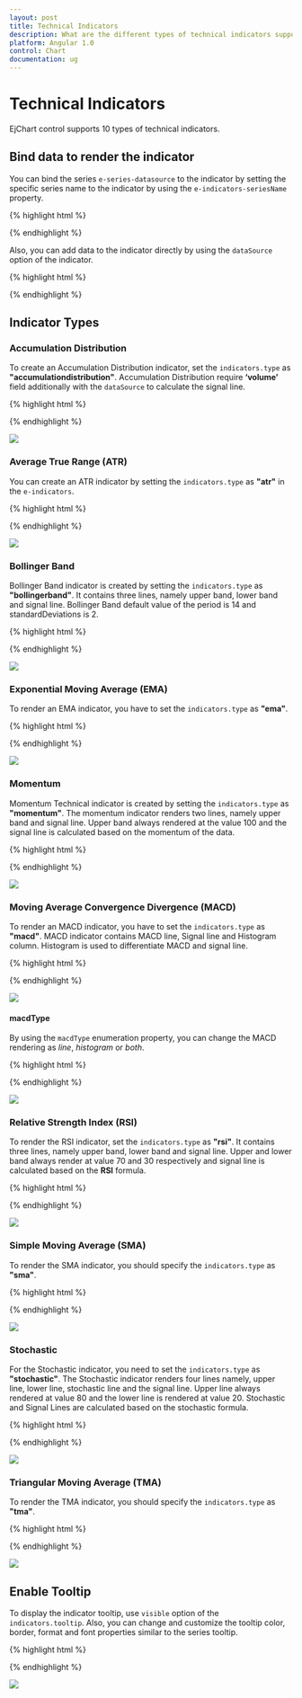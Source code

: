 ```yaml
---
layout: post
title: Technical Indicators
description: What are the different types of technical indicators supported in Essential Chart for financial analysis.
platform: Angular 1.0
control: Chart
documentation: ug
---
```


# Technical Indicators

EjChart control supports 10 types of technical indicators. 

## Bind data to render the indicator

You can bind the series `e-series-datasource` to the indicator by setting the specific series name to the indicator by using the `e-indicators-seriesName` property.

{% highlight html %}

<html xmlns="http://www.w3.org/1999/xhtml" lang="en" ng-app="ChartApp">
    <head>
        <title>Essential Studio for AngularJS: Chart</title>
        <!--CSS and Script file References -->
    </head>
    <body ng-controller="ChartCtrl">
        <div id="container" ej-chart>
        <e-series>
        <e-series e-datasource="dataSource" e-xname="xDate" e-high="High" e-low="Low" e-open="Open" 
        e-close="Close" e-name="Hilo" e-type="hiloopenclose"></e-series>
        </e-series>
        <e-indicators>
        <e-indicator e-seriesname="Hilo"></e-indicator>
        </e-indicators>
        </div>
        <script>
        angular.module('ChartApp', ['ejangular'])
        .controller('ChartCtrl', function ($scope) {        
                   });
        </script>
    </body>
</html>



{% endhighlight %}


Also, you can add data to the indicator directly by using the `dataSource` option of the indicator.  

{% highlight html %}

<html xmlns="http://www.w3.org/1999/xhtml" lang="en" ng-app="ChartApp">
    <head>
        <title>Essential Studio for AngularJS: Chart</title>
        <!--CSS and Script file References -->
    </head>
    <body ng-controller="ChartCtrl">
        <div id="container" ej-chart>
        <e-indicators>
        <e-indicator e-datasource=chartData e-xname="xDate" e-high="High" e-low="Low"
        e-open="Open" e-close="Close"></e-indicator>
        </e-indicators>
        </div>
        <script>
        angular.module('ChartApp', ['ejangular'])
        .controller('ChartCtrl', function ($scope) {
                   });
        </script>
    </body>
</html>


{% endhighlight %}

	
## Indicator Types

### Accumulation Distribution

To create an Accumulation Distribution indicator, set the `indicators.type` as **"accumulationdistribution"**. Accumulation Distribution require **‘volume’** field additionally with the `dataSource` to calculate the signal line.

{% highlight html %}

<html xmlns="http://www.w3.org/1999/xhtml" lang="en" ng-app="ChartApp">
    <head>
        <title>Essential Studio for AngularJS: Chart</title>
        <!--CSS and Script file References -->
    </head>
    <body ng-controller="ChartCtrl">
        <div id="container" ej-chart>
        <e-series>
        <e-series e-datasource="dataSource" e-xname="xDate" e-high="high" e-low="low" e-open="open" 
        e-close="close" e-name="hilo" e-type="hiloopenclose" e-volume="volume"></e-series>
        </e-series>
        <e-indicators>
        <e-indicator e-seriesname="hilo" e-type="accumulationdistribution"></e-indicator>
        </e-indicators>
        </div>
        <script>
        angular.module('ChartApp', ['ejangular'])
        .controller('ChartCtrl', function ($scope) {   
                   });
        </script>
    </body>
</html>

{% endhighlight %}

![](Technical-Indicators_images/Technical-Indicators_img1.png)




### Average True Range (ATR)

You can create an ATR indicator by setting the `indicators.type` as **"atr"** in the `e-indicators`. 

{% highlight html %}

<html xmlns="http://www.w3.org/1999/xhtml" lang="en" ng-app="ChartApp">
    <head>
        <title>Essential Studio for AngularJS: Chart</title>
        <!--CSS and Script file References -->
    </head>
    <body ng-controller="ChartCtrl">
        <div id="container" ej-chart>
        <e-series>
        <e-series e-datasource="dataSource" e-xname="xDate" e-high="high" e-low="low" e-open="open" 
        e-close="close" e-name="hilo" e-type="hiloopenclose" ></e-series>
        </e-series>
        <e-indicators>
        <e-indicator e-seriesname="hilo" e-type="atr"></e-indicator>
        </e-indicators>
        </div>
        <script>
        angular.module('ChartApp', ['ejangular'])
        .controller('ChartCtrl', function ($scope) {      
                   });
        </script>
    </body>
</html>

{% endhighlight %}

![](Technical-Indicators_images/Technical-Indicators_img2.png)




### Bollinger Band 

Bollinger Band indicator is created by setting the `indicators.type` as **"bollingerband"**. It contains three lines, namely upper band, lower band and signal line. Bollinger Band default value of the period is 14 and standardDeviations is 2.

{% highlight html %}

<html xmlns="http://www.w3.org/1999/xhtml" lang="en" ng-app="ChartApp">
    <head>
        <title>Essential Studio for AngularJS: Chart</title>
        <!--CSS and Script file References -->
    </head>
    <body ng-controller="ChartCtrl">
        <div id="container" ej-chart>
        <e-series>
        <e-series e-datasource="dataSource" e-xname="xDate" e-high="high" e-low="low" e-open="open" 
        e-close="close" e-name="hilo" e-type="hiloopenclose" ></e-series>
        </e-series>
        <e-indicators>
        <e-indicator e-seriesname="hilo" e-type="bollingerband"></e-indicator>
        </e-indicators>
        </div>
        <script>
        angular.module('ChartApp', ['ejangular'])
        .controller('ChartCtrl', function ($scope) {
                   });
        </script>
    </body>
</html>
{% endhighlight %}

![](Technical-Indicators_images/Technical-Indicators_img3.png)


### Exponential Moving Average (EMA)

To render an EMA indicator, you have to set the `indicators.type` as **"ema"**.  

{% highlight html %}

<html xmlns="http://www.w3.org/1999/xhtml" lang="en" ng-app="ChartApp">
    <head>
        <title>Essential Studio for AngularJS: Chart</title>
        <!--CSS and Script file References -->
    </head>
    <body ng-controller="ChartCtrl">
        <div id="container" ej-chart>
        <e-series>
        <e-series e-datasource="dataSource" e-xname="xDate" e-high="high" e-low="low" e-open="open" 
        e-close="close" e-name="hilo" e-type="hiloopenclose" ></e-series>
        </e-series>
        <e-indicators>
        <e-indicator e-seriesname="hilo" e-type="ema"></e-indicator>
        </e-indicators>
        </div>
        <script>
        angular.module('ChartApp', ['ejangular'])
        .controller('ChartCtrl', function ($scope) {
                  });
        </script>
    </body>
</html>

{% endhighlight %}

![](Technical-Indicators_images/Technical-Indicators_img4.png)



### Momentum 

Momentum Technical indicator is created by setting the `indicators.type` as **"momentum"**. The momentum indicator renders two lines, namely upper band and signal line. Upper band always rendered at the value 100 and the signal line is calculated based on the momentum of the data.

{% highlight html %}

<html xmlns="http://www.w3.org/1999/xhtml" lang="en" ng-app="ChartApp">
    <head>
        <title>Essential Studio for AngularJS: Chart</title>
        <!--CSS and Script file References -->
    </head>
    <body ng-controller="ChartCtrl">
        <div id="container" ej-chart>
        <e-series>
        <e-series e-datasource="dataSource" e-xname="xDate" e-high="high" e-low="low" e-open="open" 
        e-close="close" e-name="hilo" e-type="hiloopenclose" ></e-series>
        </e-series>
         <e-indicators>
        <e-indicator e-seriesname="hilo" e-type="momentum"></e-indicator>
        </e-indicators>
        </div>
        <script>
        angular.module('ChartApp', ['ejangular'])
        .controller('ChartCtrl', function ($scope) {
                  });
        </script>
    </body>
</html>
{% endhighlight %}

![](Technical-Indicators_images/Technical-Indicators_img5.png)




### Moving Average Convergence Divergence (MACD)

To render an MACD indicator, you have to set the `indicators.type` as **"macd"**.  MACD indicator contains MACD line, Signal line and Histogram column. Histogram is used to differentiate MACD and signal line.

{% highlight html %}

<html xmlns="http://www.w3.org/1999/xhtml" lang="en" ng-app="ChartApp">
    <head>
        <title>Essential Studio for AngularJS: Chart</title>
        <!--CSS and Script file References -->
    </head>
    <body ng-controller="ChartCtrl">
        <div id="container" ej-chart  e-indicators="indicators">
        <e-series>
        <e-series e-datasource="dataSource" e-xname="xDate" e-high="high" e-low="low" e-open="open" 
        e-close="close" e-name="hilo" e-type="hiloopenclose" ></e-series>
         <e-indicators>
        <e-indicator e-seriesname="hilo" e-type="macd"></e-indicator>
        </e-indicators>
        </e-series>
        </div>
        <script>
        angular.module('ChartApp', ['ejangular'])
        .controller('ChartCtrl', function ($scope) {
                  });
        </script>
    </body>
</html>


{% endhighlight %}

![](Technical-Indicators_images/Technical-Indicators_img6.png)


#### macdType

By using the `macdType` enumeration property, you can change the MACD rendering as *line*, *histogram* or *both*. 

{% highlight html %}

<html xmlns="http://www.w3.org/1999/xhtml" lang="en" ng-app="ChartApp">
    <head>
        <title>Essential Studio for AngularJS: Chart</title>
        <!--CSS and Script file References -->
    </head>
    <body ng-controller="ChartCtrl">
        <div id="container" ej-chart>
        <e-series>
        <e-series e-datasource="dataSource" e-xname="xDate" e-high="high" e-low="low" e-open="open" 
        e-close="close" e-name="hilo" e-type="hiloopenclose" ></e-series>
        </e-series>
        <e-indicators>
        <e-indicator e-seriesname="hilo" e-type="macd" e-macdtype="histogram"></e-indicator>
        </e-indicators>
        </div>
        <script>
        angular.module('ChartApp', ['ejangular'])
        .controller('ChartCtrl', function ($scope) {
                  });
        </script>
    </body>
</html>
        


{% endhighlight %}

![](Technical-Indicators_images/Technical-Indicators_img7.png)


### Relative Strength Index (RSI)

To render the RSI indicator, set the `indicators.type` as **"rsi"**. It contains three lines, namely upper band, lower band and signal line. Upper and lower band always render at value 70 and 30 respectively and signal line is calculated based on the **RSI** formula.

{% highlight html %}

<html xmlns="http://www.w3.org/1999/xhtml" lang="en" ng-app="ChartApp">
    <head>
        <title>Essential Studio for AngularJS: Chart</title>
        <!--CSS and Script file References -->
    </head>
    <body ng-controller="ChartCtrl">
        <div id="container" ej-chart >
        <e-series>
        <e-series e-datasource="dataSource" e-xname="xDate" e-high="high" e-low="low" e-open="open" 
        e-close="close" e-name="hilo" e-type="hiloopenclose" ></e-series>
        </e-series>
        <e-indicators>
        <e-indicator e-seriesname="hilo" e-type="rsi"></e-indicator>
        </e-indicators>
        </div>
        <script>
        angular.module('ChartApp', ['ejangular'])
        .controller('ChartCtrl', function ($scope) {
                });
        </script>
    </body>
</html>

{% endhighlight %}


![](Technical-Indicators_images/Technical-Indicators_img8.png)


### Simple Moving Average (SMA)

To render the SMA indicator, you should specify the `indicators.type` as **"sma"**.  

{% highlight html %}

<html xmlns="http://www.w3.org/1999/xhtml" lang="en" ng-app="ChartApp">
    <head>
        <title>Essential Studio for AngularJS: Chart</title>
        <!--CSS and Script file References -->
    </head>
    <body ng-controller="ChartCtrl">
        <div id="container" ej-chart  >
        <e-series>
        <e-series e-datasource="dataSource" e-xname="xDate" e-high="high" e-low="low" e-open="open" 
        e-close="close" e-name="hilo" e-type="hiloopenclose" ></e-series>
        </e-series>
         <e-indicators>
        <e-indicator e-seriesname="hilo" e-type="sma"></e-indicator>
        </e-indicators>
        </div>
        <script>
        angular.module('ChartApp', ['ejangular'])
        .controller('ChartCtrl', function ($scope) {
               });
        </script>
    </body>
</html>

{% endhighlight %}

![](Technical-Indicators_images/Technical-Indicators_img9.png)



### Stochastic 

For the Stochastic indicator, you need to set the `indicators.type` as **"stochastic"**. The Stochastic indicator renders four lines namely, upper line, lower line, stochastic line and the signal line. Upper line always rendered at value 80 and the lower line is rendered at value 20. Stochastic and Signal Lines are calculated based on the stochastic formula.

{% highlight html %}

<html xmlns="http://www.w3.org/1999/xhtml" lang="en" ng-app="ChartApp">
    <head>
        <title>Essential Studio for AngularJS: Chart</title>
        <!--CSS and Script file References -->
    </head>
    <body ng-controller="ChartCtrl">
        <div id="container" ej-chart>
        <e-series>
        <e-series e-datasource="dataSource" e-xname="xDate" e-high="high" e-low="low" e-open="open" 
        e-close="close" e-name="hilo" e-type="hiloopenclose" ></e-series>
        <e-indicators>
        <e-indicator e-seriesname="hilo" e-type="stochastic"></e-indicator>
        </e-indicators>
        </e-series>
        </div>
        <script>
        angular.module('ChartApp', ['ejangular'])
        .controller('ChartCtrl', function ($scope) {
                 });
        </script>
    </body>
</html>

{% endhighlight %}

![](Technical-Indicators_images/Technical-Indicators_img10.png)


### Triangular Moving Average (TMA)

To render the TMA indicator, you should specify the `indicators.type` as **"tma"**. 

{% highlight html %}
<html xmlns="http://www.w3.org/1999/xhtml" lang="en" ng-app="ChartApp">
    <head>
        <title>Essential Studio for AngularJS: Chart</title>
        <!--CSS and Script file References -->
    </head>
    <body ng-controller="ChartCtrl">
        <div id="container" ej-chart>
        <e-series>
        <e-series e-datasource="dataSource" e-xname="xDate" e-high="high" e-low="low" e-open="open" 
        e-close="close" e-name="hilo" e-type="hiloopenclose" ></e-series>
        </e-series>
        <e-indicators>
        <e-indicator e-seriesname="hilo" e-type="tma"></e-indicator>
        </e-indicators>
        </div>
        <script>
        angular.module('ChartApp', ['ejangular'])
        .controller('ChartCtrl', function ($scope) {
                   });
        </script>
    </body>
</html>

{% endhighlight %}

![](Technical-Indicators_images/Technical-Indicators_img11.png)


## Enable Tooltip 

To display the indicator tooltip, use `visible` option of the `indicators.tooltip`. Also, you can change and customize the tooltip color, border, format and font properties similar to the series tooltip.

{% highlight html %}

<html xmlns="http://www.w3.org/1999/xhtml" lang="en" ng-app="ChartApp">
    <head>
        <title>Essential Studio for AngularJS: Chart</title>
        <!--CSS and Script file References -->
    </head>
    <body ng-controller="ChartCtrl">
        <div id="container" ej-chart  e-indicators="indicators">
        <e-series>
        <e-series e-datasource="dataSource" e-xname="xDate" e-high="high" e-low="low" e-open="open" 
        e-close="close" e-name="hilo" e-type="hiloopenclose" ></e-series>
        </e-series>
        <e-indicators>
        <e-indicator e-tooltip-visible="true"></e-indicator>
        </e-indicators>
        </div>
        <script>
        angular.module('ChartApp', ['ejangular'])
        .controller('ChartCtrl', function ($scope) {
                  });
        </script>
    </body>
</html>

{% endhighlight %}

![](Technical-Indicators_images/Technical-Indicators_img12.png)



